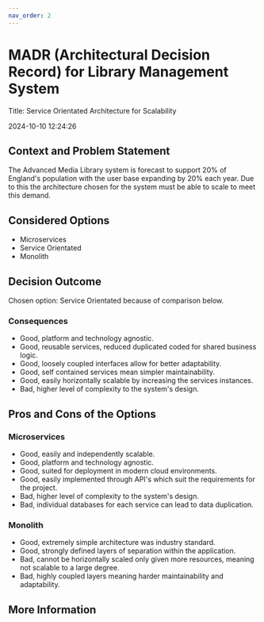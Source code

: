```yaml
---
nav_order: 2
---
```

# MADR (Architectural Decision Record) for Library Management System

Title: Service Orientated Architecture for Scalability

2024-10-10 12:24:26
## Context and Problem Statement

The Advanced Media Library system is forecast to support 20% of England's population with the user base expanding by 20% each year. Due to this the architecture chosen for the system must be able to scale to meet this demand.

## Considered Options

- Microservices
- Service Orientated
- Monolith

## Decision Outcome

Chosen option: Service Orientated because of comparison below.

### Consequences

- Good, platform and technology agnostic.
- Good, reusable services, reduced duplicated coded for shared business logic.
- Good, loosely coupled interfaces allow for better adaptability.
- Good, self contained services mean simpler maintainability.
- Good, easily horizontally scalable by increasing the services instances.
- Bad, higher level of complexity to the system's design.

## Pros and Cons of the Options

### Microservices 

- Good, easily and independently scalable.
- Good, platform and technology agnostic. 
- Good, suited for deployment in modern cloud environments.
- Good, easily implemented through API's which suit the requirements for the project.
- Bad, higher level of complexity to the system's design.
- Bad, individual databases for each service can lead to data duplication.


### Monolith

- Good, extremely simple architecture was industry standard.
- Good, strongly defined layers of separation within the application.
- Bad, cannot be horizontally scaled only given more resources, meaning not scalable to a large degree. 
- Bad, highly coupled layers meaning harder maintainability and adaptability.

## More Information
